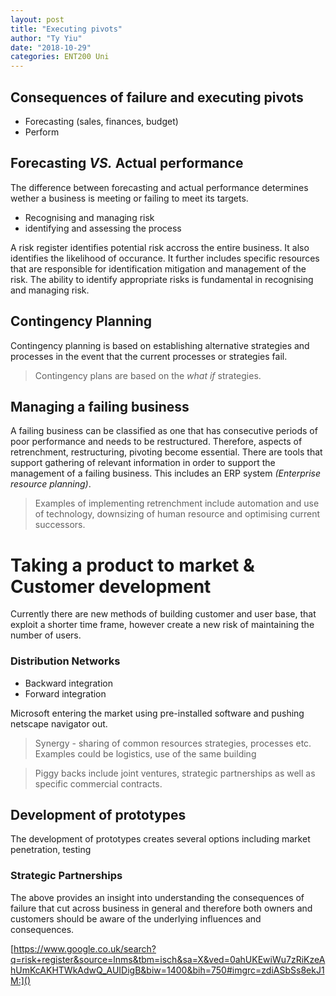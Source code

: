 ```yaml
---
layout: post
title: "Executing pivots"
author: "Ty Yiu"
date: "2018-10-29"
categories: ENT200 Uni
---
```


## Consequences of failure and executing pivots

- Forecasting (sales, finances, budget)
- Perform

## Forecasting *VS.* Actual performance

The difference between forecasting and actual performance determines wether a business is meeting or failing to meet its targets.

- Recognising and managing risk
- identifying and assessing the process

A risk register identifies potential risk accross the entire business. It also
identifies the likelihood of occurance.
It further includes specific resources that are responsible for identification
mitigation and management of the risk. The ability to identify appropriate risks is fundamental in recognising and managing risk.


## Contingency Planning

Contingency planning is based on establishing alternative strategies and processes in the event that the current processes or strategies fail.

> Contingency plans are based on the *what if* strategies.

## Managing a failing business

A failing business can be classified as one that has consecutive periods of poor
performance and needs to be restructured. Therefore, aspects of retrenchment,
restructuring, pivoting become essential. There are tools that support gathering
of relevant information in order to support the management of a failing
business. This includes an ERP system *(Enterprise resource planning)*.

> Examples of implementing retrenchment include automation and use of
> technology, downsizing of human resource and optimising current successors.

# Taking a product to market & Customer development

Currently there are new methods of building customer and user base, that exploit
a shorter time frame, however create a new risk of maintaining the number of
users.

### Distribution Networks

- Backward integration
- Forward integration

Microsoft entering the market using pre-installed software and pushing netscape
navigator out.

> Synergy - sharing of common resources strategies, processes etc. Examples
> could be logistics, use of the same building

> Piggy backs include joint ventures, strategic partnerships as well as specific
> commercial contracts.

## Development of prototypes

The development of prototypes creates several options including market penetration, testing

### Strategic Partnerships

The above provides an insight into understanding the consequences of failure
that cut across business in general and therefore both owners and customers
should be aware of the underlying influences and consequences.


[https://www.google.co.uk/search?q=risk+register&source=lnms&tbm=isch&sa=X&ved=0ahUKEwiWu7zRiKzeAhUmKcAKHTWkAdwQ_AUIDigB&biw=1400&bih=750#imgrc=zdiASbSs8ekJ1M:]()

